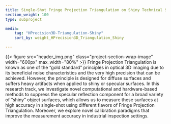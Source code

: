 ```yaml
---
title: Single-Shot Fringe Projection Triangulation on Shiny Technical Surfaces 
section_weight: 100
type: subproject

media:
    tag: "HPrecision3D-Triangulation-Shiny"
    sort_by: weight_HPrecision3D_Triangulation_Shiny

---
```

{{< figure src="header_img.png" class="project-section-wrap-image" width="600px" max_width="80%" >}}
Fringe Projection Triangulation is known as one of the “gold standard” principles in optical 3D imaging due to its beneficial noise characteristics and the very high precision that can be achieved. However, the principle is designed for diffuse surfaces and suffers heavy artifacts when applied to shiny or specular surfaces. In this research track, we investigate novel computational and hardware-based methods to suppress the specular reflection component for a broad variety of “shiny” object surfaces, which allows us to measure these surfaces at high accuracy in single-shot using different flavors of Fringe Projection Triangulation. Moreover, we explore novel calibration paradigms that improve the measurement accuracy in industrial inspection settings.